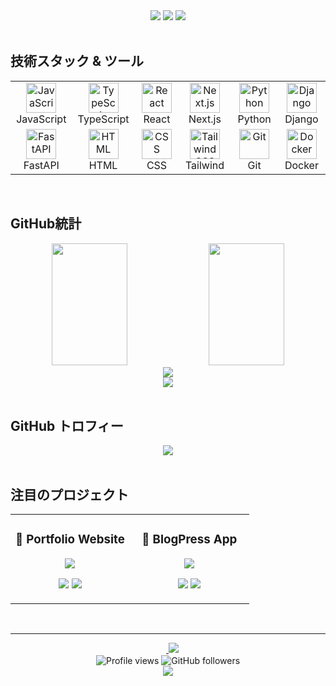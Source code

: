 <div align="center">
  <img src="https://img.shields.io/badge/Focus-Backend%20Engineer-blue?style=for-the-badge&logo=server&logoColor=white" />
  <img src="https://img.shields.io/badge/Status-Master%20Student-green?style=for-the-badge&logo=academic&logoColor=white" />
  <img src="https://img.shields.io/badge/Location-Japan-red?style=for-the-badge&logo=location&logoColor=white" />
</div>
<br>

## 技術スタック & ツール

<div align="center">
  <table>
    <tr>
      <td align="center" width="96">
        <img src="https://skillicons.dev/icons?i=js" width="48" height="48" alt="JavaScript" />
        <br>JavaScript
      </td>
      <td align="center" width="96">
        <img src="https://skillicons.dev/icons?i=ts" width="48" height="48" alt="TypeScript" />
        <br>TypeScript
      </td>
      <td align="center" width="96">
        <img src="https://skillicons.dev/icons?i=react" width="48" height="48" alt="React" />
        <br>React
      </td>
      <td align="center" width="96">
        <img src="https://skillicons.dev/icons?i=nextjs" width="48" height="48" alt="Next.js" />
        <br>Next.js
      </td>
      <td align="center" width="96">
        <img src="https://skillicons.dev/icons?i=python" width="48" height="48" alt="Python" />
        <br>Python
      </td>
      <td align="center" width="96">
        <img src="https://skillicons.dev/icons?i=django" width="48" height="48" alt="Django" />
        <br>Django
      </td>
    </tr>
    <tr>
      <td align="center" width="96">
        <img src="https://skillicons.dev/icons?i=fastapi" width="48" height="48" alt="FastAPI" />
        <br>FastAPI
      </td>
      <td align="center" width="96">
        <img src="https://skillicons.dev/icons?i=html" width="48" height="48" alt="HTML" />
        <br>HTML
      </td>
      <td align="center" width="96">
        <img src="https://skillicons.dev/icons?i=css" width="48" height="48" alt="CSS" />
        <br>CSS
      </td>
      <td align="center" width="96">
        <img src="https://skillicons.dev/icons?i=tailwind" width="48" height="48" alt="TailwindCSS" />
        <br>Tailwind
      </td>
      <td align="center" width="96">
        <img src="https://skillicons.dev/icons?i=git" width="48" height="48" alt="Git" />
        <br>Git
      </td>
      <td align="center" width="96">
        <img src="https://skillicons.dev/icons?i=docker" width="48" height="48" alt="Docker" />
        <br>Docker
      </td>
    </tr>
  </table>
</div>

<br>

## GitHub統計

<div align="center">
  <img width="49%" height="195px" src="https://github-readme-stats.vercel.app/api?username=Raisei-Ito&show_icons=true&theme=react&hide_border=true&title_color=4F81C7&icon_color=4F81C7&text_color=9f9f9f&bg_color=0D1117" />
  <img width="49%" height="195px" src="https://github-readme-stats.vercel.app/api/top-langs/?username=Raisei-Ito&layout=compact&theme=react&hide_border=true&title_color=4F81C7&text_color=9f9f9f&bg_color=0D1117" />
</div>

<div align="center">
  <img src="https://github-readme-streak-stats.herokuapp.com/?user=Raisei-Ito&theme=react&hide_border=true&stroke=4F81C7&ring=4F81C7&fire=FF6B35&currStreakLabel=4F81C7" />
</div>

<div align="center">
  <img src="https://github-readme-activity-graph.vercel.app/graph?username=Raisei-Ito&theme=react-dark&hide_border=true&area=true&color=4F81C7&point=FFFFFF" />
</div>

<br>

## GitHub トロフィー

<div align="center">
  <img src="https://github-profile-trophy.vercel.app/?username=Raisei-Ito&theme=onedark&no-frame=true&no-bg=false&margin-w=4&row=2&column=4" />
</div>

<br>

## 注目のプロジェクト

<div align="center">
  <table>
    <tr>
      <td width="50%">
        <h3 align="center">🌟 Portfolio Website</h3>
        <div align="center">
          <a href="https://github.com/Raisei-Ito/portfolio_website">
            <img src="https://github-readme-stats.vercel.app/api/pin/?username=Raisei-Ito&repo=portfolio_website&theme=react&hide_border=true&title_color=4F81C7&icon_color=4F81C7&text_color=9f9f9f&bg_color=0D1117" />
          </a>
        </div>
        <p align="center">
          <img src="https://img.shields.io/badge/React-61DAFB?style=flat-square&logo=react&logoColor=black" />
          <img src="https://img.shields.io/badge/TypeScript-3178C6?style=flat-square&logo=typescript&logoColor=white" />
        </p>
      </td>
      <td width="50%">
        <h3 align="center">📝 BlogPress App</h3>
        <div align="center">
          <a href="https://github.com/Raisei-Ito/blogpress-app">
            <img src="https://github-readme-stats.vercel.app/api/pin/?username=Raisei-Ito&repo=blogpress-app&theme=react&hide_border=true&title_color=4F81C7&icon_color=4F81C7&text_color=9f9f9f&bg_color=0D1117" />
          </a>
        </div>
        <p align="center">
          <img src="https://img.shields.io/badge/Django-092E20?style=flat-square&logo=django&logoColor=white" />
          <img src="https://img.shields.io/badge/Python-3776AB?style=flat-square&logo=python&logoColor=white" />
        </p>
      </td>
    </tr>
  </table>
</div>

<br>

---


<div align="center">
　<a href="https://raisei-ito-portfolio.vercel.app/">
    <img src="https://img.shields.io/badge/Portfolio-FF5722?style=for-the-badge&logo=vercel&logoColor=white" />
  </a>
</div>



<div align="center">
  <img src="https://komarev.com/ghpvc/?username=Raisei-Ito&label=Profile%20views&color=4F81C7&style=flat" alt="Profile views" />
  <img src="https://img.shields.io/github/followers/Raisei-Ito?label=Followers&style=social" alt="GitHub followers" />
</div>

<div align="center">
  <img src="https://capsule-render.vercel.app/api?type=waving&color=0:00d4ff,10:020024,30:0f3460,75:4f81c7,100:00d4ff&height=120&section=footer" />
</div>
